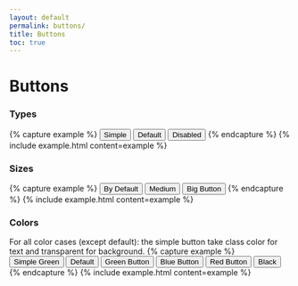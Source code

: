 ```yaml
---
layout: default
permalink: buttons/
title: Buttons
toc: true
---
```


# Buttons

### Types

{% capture example %}
<button class="btn btn-simple">Simple</button>
<button class="btn">Default</button>
<button class="btn btn-disabled">Disabled</button>
{% endcapture %}
{% include example.html content=example %}

### Sizes

{% capture example %}
<button class="btn">By Default</button>
<button class="btn btn-medium">Medium</button>
<button class="btn btn-big">Big Button</button>
{% endcapture %}
{% include example.html content=example %}

### Colors

For all color cases (except default): the simple button take class color for text and transparent for background.
{% capture example %}
<button class="btn btn-simple btn-green">Simple Green</button>
<button class="btn">Default</button>
<button class="btn btn-green">Green Button</button>
<button class="btn btn-blue">Blue Button</button>
<button class="btn btn-red">Red Button</button>
<button class="btn btn-black">Black</button>
{% endcapture %}
{% include example.html content=example %}
